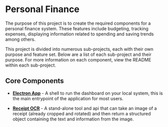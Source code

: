 # Personal Finance
The purpose of this project is to create the required components for a
personal finance system. These features include budgeting, tracking 
expenses, displaying information related to spending and saving trends 
among others.

This project is divided into numerous sub-projects, each with their own
purpose and feature set. Below are a list of each sub-project and their
purpose. For more information on each component, view the README within
each sub-project.

## Core Components
* **[Electron App](./electron-app/README.md)** - A shell to run the 
dashboard on your local system, this is the main entrypoint of the 
application for most users.

* **[Receipt OCR](./receipt-ocr/README.md)** - A stand-alone tool and 
api that can take an image of a receipt (already cropped and rotated) 
and then return a structured object containing the text and information
from the image.
 

